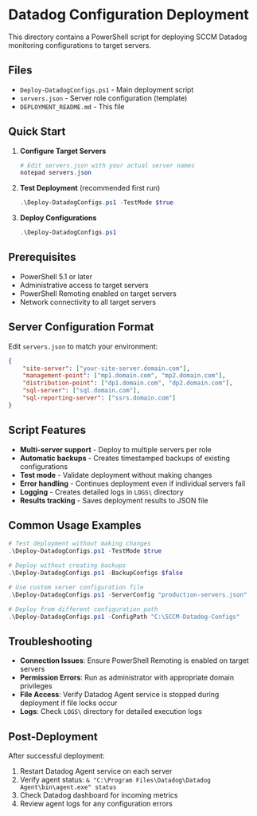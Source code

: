 # Datadog Configuration Deployment

This directory contains a PowerShell script for deploying SCCM Datadog monitoring configurations to target servers.

## Files

- `Deploy-DatadogConfigs.ps1` - Main deployment script
- `servers.json` - Server role configuration (template)
- `DEPLOYMENT_README.md` - This file

## Quick Start

1. **Configure Target Servers**
   ```powershell
   # Edit servers.json with your actual server names
   notepad servers.json
   ```

2. **Test Deployment** (recommended first run)
   ```powershell
   .\Deploy-DatadogConfigs.ps1 -TestMode $true
   ```

3. **Deploy Configurations**
   ```powershell
   .\Deploy-DatadogConfigs.ps1
   ```

## Prerequisites

- PowerShell 5.1 or later
- Administrative access to target servers
- PowerShell Remoting enabled on target servers
- Network connectivity to all target servers

## Server Configuration Format

Edit `servers.json` to match your environment:

```json
{
    "site-server": ["your-site-server.domain.com"],
    "management-point": ["mp1.domain.com", "mp2.domain.com"],
    "distribution-point": ["dp1.domain.com", "dp2.domain.com"],
    "sql-server": ["sql.domain.com"],
    "sql-reporting-server": ["ssrs.domain.com"]
}
```

## Script Features

- **Multi-server support** - Deploy to multiple servers per role
- **Automatic backups** - Creates timestamped backups of existing configurations
- **Test mode** - Validate deployment without making changes
- **Error handling** - Continues deployment even if individual servers fail
- **Logging** - Creates detailed logs in `LOGS\` directory
- **Results tracking** - Saves deployment results to JSON file

## Common Usage Examples

```powershell
# Test deployment without making changes
.\Deploy-DatadogConfigs.ps1 -TestMode $true

# Deploy without creating backups
.\Deploy-DatadogConfigs.ps1 -BackupConfigs $false

# Use custom server configuration file
.\Deploy-DatadogConfigs.ps1 -ServerConfig "production-servers.json"

# Deploy from different configuration path
.\Deploy-DatadogConfigs.ps1 -ConfigPath "C:\SCCM-Datadog-Configs"
```

## Troubleshooting

- **Connection Issues**: Ensure PowerShell Remoting is enabled on target servers
- **Permission Errors**: Run as administrator with appropriate domain privileges
- **File Access**: Verify Datadog Agent service is stopped during deployment if file locks occur
- **Logs**: Check `LOGS\` directory for detailed execution logs

## Post-Deployment

After successful deployment:

1. Restart Datadog Agent service on each server
2. Verify agent status: `& "C:\Program Files\Datadog\Datadog Agent\bin\agent.exe" status`
3. Check Datadog dashboard for incoming metrics
4. Review agent logs for any configuration errors